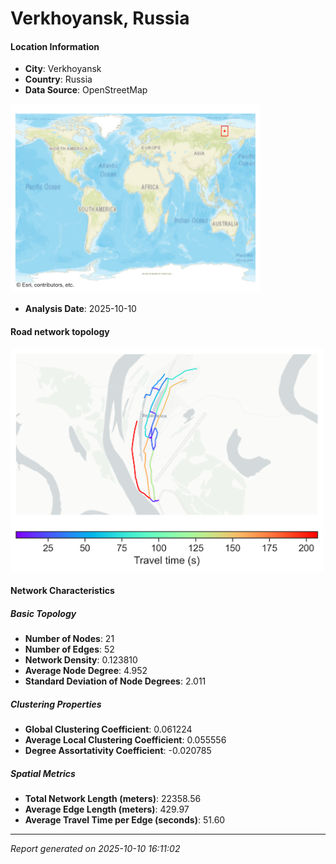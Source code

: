 # Verkhoyansk, Russia

#### Location Information

- **City**: Verkhoyansk
- **Country**: Russia
- **Data Source**: OpenStreetMap
<img src="Verkhoyansk_location.png" alt="Verkhoyansk Location Map" width="400" />

- **Analysis Date**: 2025-10-10

#### Road network topology

<img src="Verkhoyansk_network_map.png" alt="Verkhoyansk Road Network Map" width="500"/>

#### Network Characteristics

##### Basic Topology

- **Number of Nodes**: 21
- **Number of Edges**: 52
- **Network Density**: 0.123810
- **Average Node Degree**: 4.952
- **Standard Deviation of Node Degrees**: 2.011

##### Clustering Properties

- **Global Clustering Coefficient**: 0.061224
- **Average Local Clustering Coefficient**: 0.055556
- **Degree Assortativity Coefficient**: -0.020785

##### Spatial Metrics

- **Total Network Length (meters)**: 22358.56
- **Average Edge Length (meters)**: 429.97
- **Average Travel Time per Edge (seconds)**: 51.60

---
*Report generated on 2025-10-10 16:11:02*
